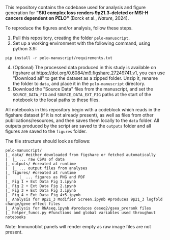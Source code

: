 This repository contains the codebase used for analysis and figure generation for **"SKI complex loss renders 9p21.3-deleted or MSI-H cancers dependent on PELO"** (Borck et al., *Nature*, 2024).  

To reproduce the figures and/or analysis, follow these steps. 

1. Pull this repository, creating the folder ```pelo-manuscript```.
2. Set up a working environment with the following command, using python 3.9:
```
pip install -r pelo-manuscript/requirements.txt
```
4. (Optional) The processed data produced in this study is available on figshare at https://doi.org/0.6084/m9.figshare.27249741.v1, you can use "Download all" to get the dataset as a zipped folder.  Unzip it, rename the folder to ```data```, and place it in the ```pelo-manuscript``` directory.
5. Download the "Source Data" files from the manuscript, and set the ```SOURCE_DATA_FIG``` and ```SOURCE_DATA_EXT_FIG``` paths at the start of the notebook to the local paths to these files.

All notebooks in this repository begin with a codeblock which reads in the figshare dataset (if it is not already present), as well as files from other publications/resources, and then saves them locally to the ```data``` folder.  All outputs produced by the script are saved to the ```outputs``` folder and all figures are saved to the ```figures``` folder.

The file structure should look as follows:
```
pelo-manuscript/
|_ data/ #either downloaded from figshare or fetched automatically
|  |_ ... raw CSVs of data
|_ outputs/ #created at runtime 
|  |_ ... output files from analyses
|_ figures/ #created at runtime
|     |_ ... figures as PNG and PDF
|_ Fig 1 + Ext Data Fig 1.ipynb
|_ Fig 2 + Ext Data Fig 2.ipynb
|_ Fig 3 + Ext Data Fig 3.ipynb
|_ Fig 4 + Ext Data Fig 4+5.ipynb
|_ Analysis for 9p21_3 Modifier Screen.ipynb #produces 9p21_3 logfold change/gene effect files
|_ Analysis for RNAseq.ipynb #produces deseq2/gsea_prerank files
|_ helper_funcs.py #functions and global variables used throughout notebooks
```

Note: Immunoblot panels will render empty as raw image files are not present.
